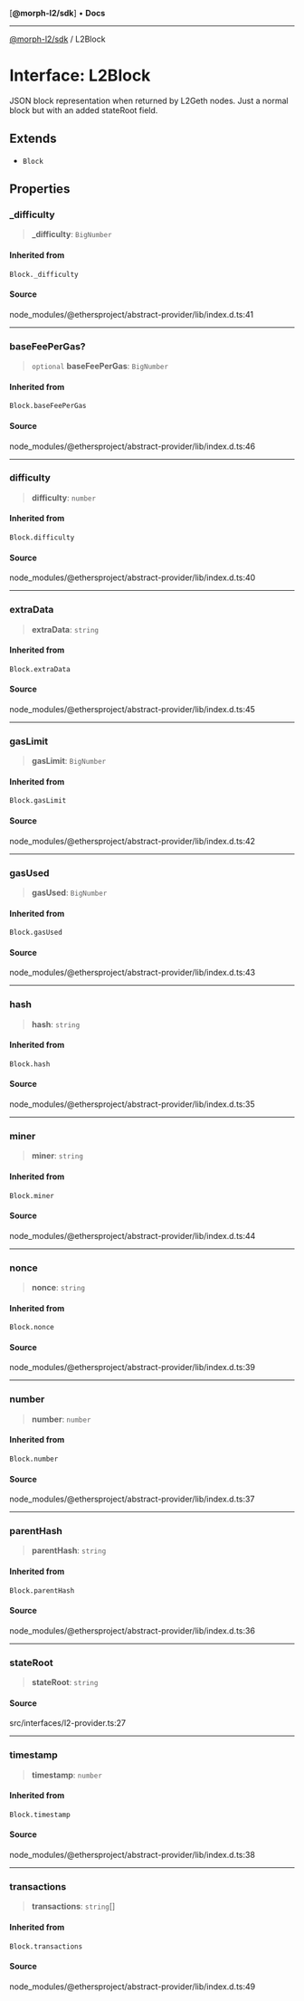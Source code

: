 [**@morph-l2/sdk**] • **Docs**

***

[@morph-l2/sdk](../1-globals.md) / L2Block

# Interface: L2Block

JSON block representation when returned by L2Geth nodes. Just a normal block but with
an added stateRoot field.

## Extends

- `Block`

## Properties

### \_difficulty

> **\_difficulty**: `BigNumber`

#### Inherited from

`Block._difficulty`

#### Source

node\_modules/@ethersproject/abstract-provider/lib/index.d.ts:41

***

### baseFeePerGas?

> `optional` **baseFeePerGas**: `BigNumber`

#### Inherited from

`Block.baseFeePerGas`

#### Source

node\_modules/@ethersproject/abstract-provider/lib/index.d.ts:46

***

### difficulty

> **difficulty**: `number`

#### Inherited from

`Block.difficulty`

#### Source

node\_modules/@ethersproject/abstract-provider/lib/index.d.ts:40

***

### extraData

> **extraData**: `string`

#### Inherited from

`Block.extraData`

#### Source

node\_modules/@ethersproject/abstract-provider/lib/index.d.ts:45

***

### gasLimit

> **gasLimit**: `BigNumber`

#### Inherited from

`Block.gasLimit`

#### Source

node\_modules/@ethersproject/abstract-provider/lib/index.d.ts:42

***

### gasUsed

> **gasUsed**: `BigNumber`

#### Inherited from

`Block.gasUsed`

#### Source

node\_modules/@ethersproject/abstract-provider/lib/index.d.ts:43

***

### hash

> **hash**: `string`

#### Inherited from

`Block.hash`

#### Source

node\_modules/@ethersproject/abstract-provider/lib/index.d.ts:35

***

### miner

> **miner**: `string`

#### Inherited from

`Block.miner`

#### Source

node\_modules/@ethersproject/abstract-provider/lib/index.d.ts:44

***

### nonce

> **nonce**: `string`

#### Inherited from

`Block.nonce`

#### Source

node\_modules/@ethersproject/abstract-provider/lib/index.d.ts:39

***

### number

> **number**: `number`

#### Inherited from

`Block.number`

#### Source

node\_modules/@ethersproject/abstract-provider/lib/index.d.ts:37

***

### parentHash

> **parentHash**: `string`

#### Inherited from

`Block.parentHash`

#### Source

node\_modules/@ethersproject/abstract-provider/lib/index.d.ts:36

***

### stateRoot

> **stateRoot**: `string`

#### Source

src/interfaces/l2-provider.ts:27

***

### timestamp

> **timestamp**: `number`

#### Inherited from

`Block.timestamp`

#### Source

node\_modules/@ethersproject/abstract-provider/lib/index.d.ts:38

***

### transactions

> **transactions**: `string`[]

#### Inherited from

`Block.transactions`

#### Source

node\_modules/@ethersproject/abstract-provider/lib/index.d.ts:49
